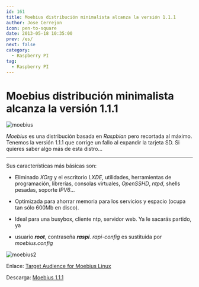 ```yaml
---
id: 161
title: Moebius distribución minimalista alcanza la versión 1.1.1
author: Jose Cerrejon
icon: pen-to-square
date: 2013-05-18 10:35:00
prev: /es/
next: false
category:
  - Raspberry PI
tag:
  - Raspberry PI
---
```


# Moebius distribución minimalista alcanza la versión 1.1.1

![moebius](/images/moebius.jpg)

*Moebius* es una distribución basada en *Raspbian* pero recortada al máximo. Tenemos la versión 1.1.1 que corrige un fallo al expandir la tarjeta SD. Si quieres saber algo más de esta distro...

- - -
Sus características más básicas son:

* Eliminado *XOrg* y el escritorio *LXDE*, utilidades, herramientas de programación, librerías, consolas virtuales, *OpenSSHD*, *ntpd*, shells pesadas, soporte *IPV6*...

* Optimizada para ahorrar memoria para los servicios y espacio (ocupa tan sólo 600Mb en disco).

* Ideal para una busybox, cliente ntp, servidor web. Ya le sacarás partido, ya

* usuario ***root***, contraseña ***raspi***. *rapi-config* es sustituida por *moebius.config*

![moebius2](/images/moebius2.jpg)

Enlace: [Target Audience for Moebius Linux](http://moebiuslinux.sourceforge.net/release/target-audience-for-moebius-linux/)

Descarga: [Moebius 1.1.1](http://sourceforge.net/projects/moebiuslinux/files/raspberry.stable/)
